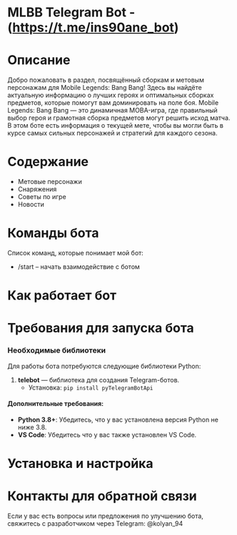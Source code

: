 # MLBB Telegram Bot - (https://t.me/ins90ane_bot)
# Описание
Добро пожаловать в раздел, посвящённый сборкам и метовым персонажам для Mobile Legends: Bang Bang! Здесь вы найдёте актуальную информацию о лучших героях и оптимальных сборках предметов, которые помогут вам доминировать на поле боя.
Mobile Legends: Bang Bang — это динамичная MOBA-игра, где правильный выбор героя и грамотная сборка предметов могут решить исход матча. В этом боте есть информация о текущей мете, чтобы вы могли быть в курсе самых сильных персонажей и стратегий для каждого сезона.
# Содержание
- Метовые персонажи
- Снаряжения
- Советы по игре
- Новости
# Команды бота 
Список команд, которые понимает мой бот:
- /start – начать взаимодействие с ботом
# Как работает бот

#  Требования для запуска бота
### Необходимые библиотеки 
Для работы бота потребуются следующие библиотеки Python:

1. **telebot** — библиотека для создания Telegram-ботов.  
   - Установка: `pip install pyTelegramBotApi`
#### Дополнительные требования:
- **Python 3.8+**: Убедитесь, что у вас установлена версия Python не ниже 3.8.
- **VS Code**: Убедитесь что у вас также установлен VS Code.
# Установка и настройка

# Контакты для обратной связи
Если у вас есть вопросы или предложения по улучшению бота, свяжитесь с разработчиком через Telegram: @kolyan_94

